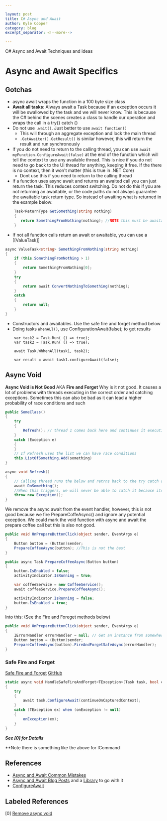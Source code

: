 ```yaml
---

layout: post
title: C# Async and Await
author: Kyle Cooper
category: blog 
excerpt_separator: <!--more-->

---
```


C# Async and Await Techniques and ideas
<!--more-->

# Async and Await Specifics

## Gotchas
- async await wraps the function in a 100 byte size class 
- **Await all tasks**: Always await a Task because if an exception occurs it will be swallowed by the task and we will never know. This is because the C# behind the scenes creates a class to handle our operation and wraps the call in a try{} catch {} 
- Do not use ```.wait()```. Just better to use ```await function()```
	- This will through an aggregate exception and lock the main thread
	- ```.GetAwaiter().GetResult()``` is similar however, this will return the result and run synchronously
- If you do not need to return to the calling thread, you can use ```await myFunction.ConfigureAwait(false)``` at the end of the function which will tell the context to use any available thread. This is nice if you do not need to go back to the UI thread for anything, keeping it free. If the there is no context, then it won't matter (this is true in .NET Core)
	- Dont use this if you need to return to the calling thread
- If a function uses async await and returns an awaited call you can just return the task. This reduces context switching. Do not do this if you are not returning an awaitable, or the code paths do not always guarantee the awaitable task return type. So instead of awaiting what is returned in the example below: 
 ```c#
	 Task<ReturnType GetSomething(string nothing)
	 {
	 	return SomethingFromNothing(nothing); //NOTE this must be awaitable
	 }
 ```

-  If not all function calls return an await or awaitable, you can use a [[ValueTask]]
```c#
async ValueTask<string> SomethingFromNothing(string nothing)
{
	if (this.SomethingFromNothing > 1)
	{
		return SomethingFromNothing[0]; 
	}
	try 
	{
		return await ConvertNothingToSomething(nothing); 
	}
	catch 
	{
		return null;
	}
}
```

- Constructors and awaitables. Use the safe fire and forget method below
- Doing tasks ```WhenALl()```, use ConfigurationAwait(false); to get results
```
	var task2 = Task.Run( () => true); 
	var task2 = Task.Run( () => true); 
	
	await Task.WhhenAll(task1, task2);
	
	var result = await task1.configureAwait(false); 
```
 
## Async Void 
**Async Void is Not Good** AKA **Fire and Forget**
Why is it not good. It causes a lot of problems with threads executing in the correct order and catching exceptions. Sometimes this can also be bad as it can lead a higher probability of race conditions and such
```C#
public SomeClass()
{
	try 
	{
		Refresh(); // thread 1 comes back here and continues it execution
	}
	catch (Exception e)
	{
	}
	// If Refresh uses the list we can have race conditions
	this.ListOfSomething.Add(something)
}

async void Refresh() 
{
	// Calling thread runs the below and retrns back to the try catch above
	await DoSomething(); 
	//When this triggers, we will never be able to catch it because its happens in another thread
	throw new Exception(); 
}
```

We remove the async await from the event handler, however, this is not good because 
we fire PrepareCoffeAsync() and ignore any potential exception. We could mark the void function with async and await the prepare coffee call but this is also not good. 
```C#
public void OnPrepareButtonClick(object sender, EventArgs e)
{
    Button button = (Button)sender;
    PrepareCoffeeAsync(button); //This is not the best
}

public async Task PrepareCoffeeAsync(Button button)
{
    button.IsEnabled = false;
    activityIndicator.IsRunning = true;

    var coffeeService = new CoffeeService();
    await coffeeService.PrepareCoffeeAsync();

    activityIndicator.IsRunning = false;
    button.IsEnabled = true;
}
```
Into this: (See the Fire and Foreget methods below)
```C#
public void OnPrepareButtonClick(object sender, EventArgs e)
{
    IErrorHandler errorHandler = null; // Get an instance from somewhere
    Button button = (Button)sender;
    PrepareCoffeeAsync(button).FireAndForgetSafeAsync(errorHandler);
}
```

### Safe Fire and Forget
[Safe Fire and Forget](https://gist.github.com/kc8/bd4a4c0abcc7675970a0a2d34a3eb6c3)
[GitHub](https://github.com/brminnick/AsyncAwaitBestPractices)
```c#
static async void HandleSafeFireAndForget<TException>(Task task, bool continueOnCapturedContext, Action<TException>? onException) where TException : Exception
{
	try
	{
		await task.ConfigureAwait(continueOnCapturedContext);
	}
	catch (TException ex) when (onException != null)
	{
		onException(ex);
	}
}
```
***See [0] for Details***

**Note there is something like the above for ICommand 

## References
- [Async and Await Common Mistakes](https://www.youtube.com/watch?v=J0mcYVxJEl0)
- [Async and Await Blog Posts](https://johnthiriet.com/removing-async-void/) and a [Library](https://github.com/brminnick/AsyncAwaitBestPractices) to go with it
- [ConfigureAwait](https://devblogs.microsoft.com/dotnet/configureawait-faq/)

## Labeled References
[0] [Remove async void ](https://johnthiriet.com/removing-async-void/#removing-async-void)
